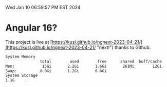 Wed Jan 10 06:59:57 PM EST 2024

# Angular 16?


This project is live at [https://kusl.github.io/ngnext-2023-04-21/](https://kusl.github.io/ngnext-2023-04-21/ "next!") thanks to Github.

```bash
System Memory
               total        used        free      shared  buff/cache   available
Mem:            15Gi       2.2Gi       1.6Gi       261Mi        12Gi        13Gi
Swap:          8.0Gi       1.2Gi       6.8Gi
System Storage
1.1G	.
```
```bash
